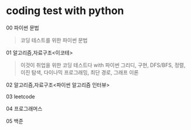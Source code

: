 # coding test with python


00 파이썬 문법
> 코딩 테스트를 위한 파이썬 문법

01 알고리즘,자료구조<이코테>
> 이것이 취업을 위한 코딩 테스트다 with 파이썬
> 그리디, 구현, DFS/BFS, 정렬, 이진 탐색, 다이나믹 프로그래밍, 최단 경로, 그래프 이론

02 알고리즘,자료구조<파이썬 알고리즘 인터뷰>

03 leetcode

04 프로그래머스

05 백준
